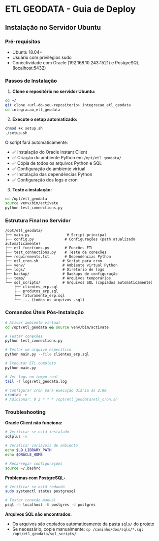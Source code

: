 # ETL GEODATA - Guia de Deploy

## Instalação no Servidor Ubuntu

### Pré-requisitos
- Ubuntu 18.04+ 
- Usuário com privilégios sudo
- Conectividade com Oracle (192.168.10.243:1521) e PostgreSQL (localhost:5432)

### Passos de Instalação

1. **Clone o repositório no servidor Ubuntu:**
```bash
cd ~/
git clone <url-do-seu-repositorio> integracao_etl_geodata
cd integracao_etl_geodata
```

2. **Execute o setup automatizado:**
```bash
chmod +x setup.sh
./setup.sh
```

O script fará automaticamente:
- ✅ Instalação do Oracle Instant Client
- ✅ Criação do ambiente Python em `/opt/etl_geodata/`
- ✅ Cópia de todos os arquivos Python e SQL
- ✅ Configuração do ambiente virtual
- ✅ Instalação das dependências Python
- ✅ Configuração dos logs e cron

3. **Teste a instalação:**
```bash
cd /opt/etl_geodata
source venv/bin/activate
python test_connections.py
```

### Estrutura Final no Servidor

```
/opt/etl_geodata/
├── main.py                 # Script principal
├── config.py              # Configurações (path atualizado automaticamente)
├── etl_functions.py       # Funções ETL
├── test_connections.py    # Teste de conexões
├── requirements.txt       # Dependências Python
├── etl_cron.sh           # Script para cron
├── venv/                 # Ambiente virtual Python
├── logs/                 # Diretório de logs
├── backup/               # Backups de configuração
├── temp/                 # Arquivos temporários
└── sql_scripts/          # Arquivos SQL (copiados automaticamente)
    ├── clientes_erp.sql
    ├── produtos_erp.sql
    ├── faturamento_erp.sql
    └── ... (todos os arquivos .sql)
```

### Comandos Úteis Pós-Instalação

```bash
# Ativar ambiente virtual
cd /opt/etl_geodata && source venv/bin/activate

# Testar conexões
python test_connections.py

# Testar um arquivo específico
python main.py --file clientes_erp.sql

# Executar ETL completo
python main.py

# Ver logs em tempo real
tail -f logs/etl_geodata.log

# Configurar cron para execução diária às 2:00
crontab -e
# Adicionar: 0 2 * * * /opt/etl_geodata/etl_cron.sh
```

### Troubleshooting

**Oracle Client não funciona:**
```bash
# Verificar se está instalado
sqlplus -v

# Verificar variáveis de ambiente
echo $LD_LIBRARY_PATH
echo $ORACLE_HOME

# Recarregar configurações
source ~/.bashrc
```

**Problemas com PostgreSQL:**
```bash
# Verificar se está rodando
sudo systemctl status postgresql

# Testar conexão manual
psql -h localhost -U postgres -d postgres
```

**Arquivos SQL não encontrados:**
- Os arquivos são copiados automaticamente da pasta `sqls/` do projeto
- Se necessário, copie manualmente: `cp /caminho/dos/sqls/*.sql /opt/etl_geodata/sql_scripts/`